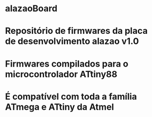 # alazaoBoard
# Repositório de firmwares da placa de desenvolvimento alazao v1.0 
# Firmwares compilados para o microcontrolador ATtiny88
# É compatível com toda a família ATmega e ATtiny da Atmel
